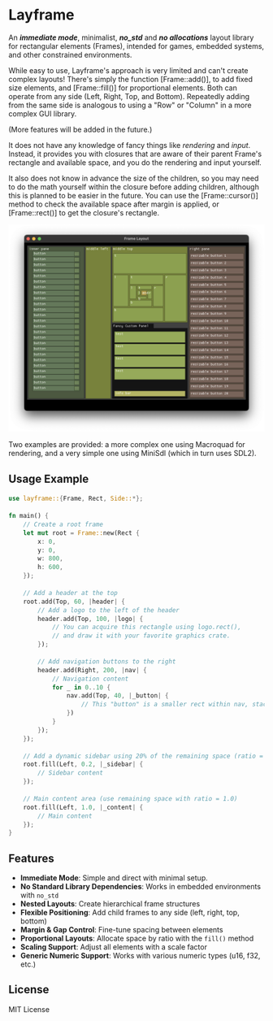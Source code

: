 # Layframe

An **_immediate mode_**, minimalist, **_no_std_** and **_no allocations_** layout library for rectangular elements (Frames), intended for games, embedded systems, and other constrained environments.

While easy to use, Layframe's approach is very limited and can't create complex layouts! There's simply the function [Frame::add()], to add fixed size elements, and [Frame::fill()] for proportional elements. Both can operate from any side (Left, Right, Top, and Bottom). Repeatedly adding from the same side is analogous to using a "Row" or "Column" in a more complex GUI library.

(More features will be added in the future.)

It does not have any knowledge of fancy things like *rendering* and *input*. Instead, it provides you with closures that are aware of their parent Frame's rectangle and available space, and you do the rendering and input yourself.

It also does not know in advance the size of the children, so you may need to do the math yourself within the closure before adding children, although this is planned to be easier in the future. You can use the [Frame::cursor()] method to check the available space after margin is applied, or [Frame::rect()] to get the closure's rectangle.

![LayframeScreenshot](screenshots/screenshot.png)

Two examples are provided: a more complex one using Macroquad for rendering, and a very simple one using MiniSdl (which in turn uses SDL2).

## Usage Example

```rust
use layframe::{Frame, Rect, Side::*};

fn main() {
    // Create a root frame
    let mut root = Frame::new(Rect {
        x: 0,
        y: 0,
        w: 800,
        h: 600,
    });

    // Add a header at the top
    root.add(Top, 60, |header| {
        // Add a logo to the left of the header
        header.add(Top, 100, |logo| {
            // You can acquire this rectangle using logo.rect(),
            // and draw it with your favorite graphics crate.
        });

        // Add navigation buttons to the right
        header.add(Right, 200, |nav| {
            // Navigation content
            for _ in 0..10 {
                nav.add(Top, 40, |_button| {
                    // This "button" is a smaller rect within nav, stacked from the top
                })
            }
        });
    });

    // Add a dynamic sidebar using 20% of the remaining space (ratio = 0.2)
    root.fill(Left, 0.2, |_sidebar| {
        // Sidebar content
    });

    // Main content area (use remaining space with ratio = 1.0)
    root.fill(Left, 1.0, |_content| {
        // Main content
    });
}
```

## Features

- **Immediate Mode**: Simple and direct with minimal setup.
- **No Standard Library Dependencies**: Works in embedded environments with `no_std`
- **Nested Layouts**: Create hierarchical frame structures
- **Flexible Positioning**: Add child frames to any side (left, right, top, bottom)
- **Margin & Gap Control**: Fine-tune spacing between elements
- **Proportional Layouts**: Allocate space by ratio with the `fill()` method
- **Scaling Support**: Adjust all elements with a scale factor
- **Generic Numeric Support**: Works with various numeric types (u16, f32, etc.)

## License

MIT License
